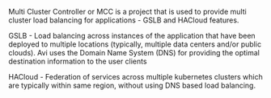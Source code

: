 Multi Cluster Controller or MCC is a project that is used to provide multi cluster load balancing for applications - GSLB and HACloud features.

GSLB - Load balancing across instances of the application that have been deployed to multiple locations (typically, multiple data centers and/or public clouds). Avi uses the Domain Name System (DNS) for providing the optimal destination information to the user clients 

HACloud - Federation of services across multiple kubernetes clusters which are typically within same region, without using DNS based load balancing. 
